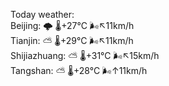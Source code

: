 Today weather:  
Beijing: 🌩  🌡️+27°C 🌬️↖11km/h  
Tianjin: ⛅️  🌡️+29°C 🌬️↖11km/h  
Shijiazhuang: ⛅️  🌡️+31°C 🌬️↖15km/h  
Tangshan: ⛅️  🌡️+28°C 🌬️↑11km/h  

